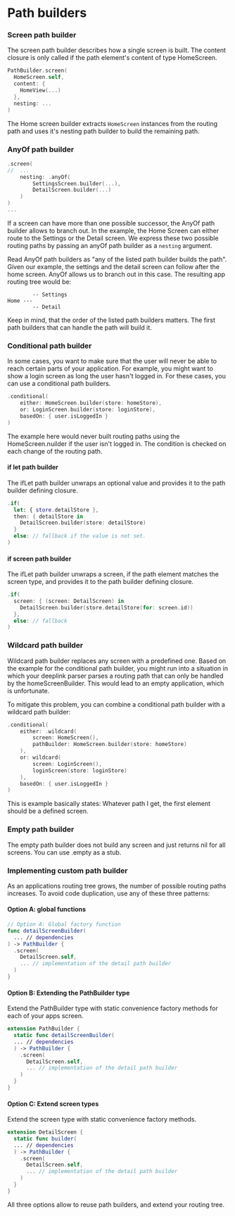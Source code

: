 # Path builders
### Screen path builder
The screen path builder describes how a single screen is built.  The content closure is only called if the path element's content of type HomeScreen.

```swift
PathBuilder.screen(
  HomeScreen.self,
  content: {
    HomeView(...)
  },
  nesting: ...
)
```

The Home screen builder extracts `HomeScreen` instances from the routing path and uses it's nesting path builder to build the remaining path. 

### AnyOf path builder
```swift
.screen(
//  ...
    nesting: .anyOf(
        SettingsScreen.builder(...),
        DetailScreen.builder(...)
    )
)
...
```

If a screen can have more than one possible successor, the AnyOf path builder allows to branch out. In the example, the Home Screen can either route to the Settings or the Detail screen. We express these two possible routing paths by passing an anyOf path builder as a `nesting` argument. 

Read AnyOf path builders as "any of the listed path builder builds the path". Given our example, the settings and the detail screen can follow after the home screen. AnyOf allows us to branch out in this case. The resulting app routing tree would be:
```
        -- Settings
Home ---
        -- Detail
```

Keep in mind, that the order of the listed path builders matters. The first path builders that can handle the path will build it. 

### Conditional path builder
In some cases, you want to make sure that the user will never be able to reach certain parts of your application. For example, you might want to show a login screen as long the user hasn't logged in. For these cases, you can use a conditional path builders.

```swift
.conditional(
    either: HomeScreen.builder(store: homeStore),
    or: LoginScreen.builder(store: loginStore),
    basedOn: { user.isLoggedIn }
)
```

The example here would never built routing paths using the HomeScreen.nuilder if the user isn't logged in. The condition is checked on each change of the routing path.

#### if let path builder
The ifLet path builder unwraps an optional value and provides it to the path builder defining closure. 

```swift
.if(
  let: { store.detailStore }, 
  then: { detailStore in 
    DetailScreen.builder(store: detailStore)
  }
  else: // fallback if the value is not set.
)
```

#### if screen path builder
The ifLet path builder unwraps a screen, if the path element matches the screen type, and provides it to the path builder defining closure. 

```swift
.if(
  screen: { (screen: DetailScreen) in
    DetailScreen.builder(store.detailStore(for: screen.id))
  },
  else: // fallback
)
```

### Wildcard path builder
Wildcard path builder replaces any screen with a predefined one. Based on the example for the conditional path builder, you might run into a situation in which your deeplink parser parses a routing path that can only be handled by the homeScreenBuilder. This would lead to an empty application, which is unfortunate. 

To mitigate this problem, you can combine a conditional path builder with a wildcard path builder:

```swift
.conditional(
    either: .wildcard(
        screen: HomeScreen(),
        pathBuilder: HomeScreen.builder(store: homeStore)
    ),
    or: wildcard(
        screen: LoginScreen(), 
        loginScreen(store: loginStore)
    ),
    basedOn: { user.isLoggedIn }
)
```

This is example basically states: Whatever path I get, the first element should be a defined screen.

### Empty path builder
The empty path builder does not build any screen and just returns nil for all screens. You can use .empty as a stub.

### Implementing custom path builder
As an applications routing tree grows, the number of possible routing paths increases. To avoid code duplication, use any of these three patterns: 

#### Option A: global functions
```swift
// Option A: Global factory function
func detailScreenBuilder(
  ... // dependencies
) -> PathBuilder {
  .screen(
    DetailScreen.self,
    ... // implementation of the detail path builder
  )
}
```

#### Option B: Extending the PathBuilder type
Extend the PathBuilder type with static convenience factory methods for each of your apps screen.
```swift
extension PathBuilder {
  static func detailScreenBuilder(
  ... // dependencies
  ) -> PathBuilder {
    .screen(
      DetailScreen.self,
      ... // implementation of the detail path builder
    )
  }
}
```

#### Option C: Extend screen types
Extend the screen type with static convenience factory methods.
```swift
extension DetailScreen {
  static func builder(
  ... // dependencies
  ) -> PathBuilder {
    .screen(
      DetailScreen.self,
      ... // implementation of the detail path builder
    )
  }
}
```

All three options allow to reuse path builders, and extend your routing tree.